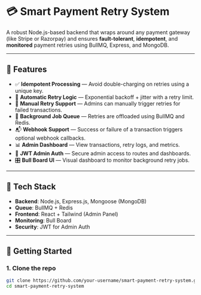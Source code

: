 # 💳 Smart Payment Retry System

A robust Node.js-based backend that wraps around any payment gateway (like Stripe or Razorpay) and ensures **fault-tolerant**, **idempotent**, and **monitored** payment retries using BullMQ, Express, and MongoDB.

---

## 🔧 Features

- ✅ **Idempotent Processing** — Avoid double-charging on retries using a unique key.
- 🔁 **Automatic Retry Logic** — Exponential backoff + jitter with a retry limit.
- 🧠 **Manual Retry Support** — Admins can manually trigger retries for failed transactions.
- 🧵 **Background Job Queue** — Retries are offloaded using BullMQ and Redis.
- 📬 **Webhook Support** — Success or failure of a transaction triggers optional webhook callbacks.
- 📊 **Admin Dashboard** — View transactions, retry logs, and metrics.
- 🔐 **JWT Admin Auth** — Secure admin access to routes and dashboards.
- 🎛️ **Bull Board UI** — Visual dashboard to monitor background retry jobs.

---

## 📁 Tech Stack

- **Backend**: Node.js, Express.js, Mongoose (MongoDB)
- **Queue**: BullMQ + Redis
- **Frontend**: React + Tailwind (Admin Panel)
- **Monitoring**: Bull Board
- **Security**: JWT for Admin Auth

---

## 🚀 Getting Started

### 1. Clone the repo

```bash
git clone https://github.com/your-username/smart-payment-retry-system.git
cd smart-payment-retry-system
